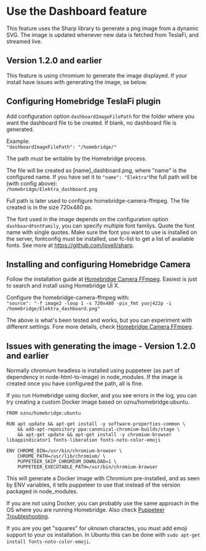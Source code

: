 # Use the Dashboard feature 

This feature uses the Sharp library to generate a png image from a dynamic SVG.
The image is updated whenever new data is fetched from TeslaFi, and streamed live.

## Version 1.2.0 and earlier
This feature is using chromium to generate the image displayed. If your install have issues with generating the image, se below.


## Configuring Homebridge TeslaFi plugin  

Add configuration option `dashboardImageFilePath` for the folder where you want the dashboard file to be created. If blank, no dashboard file is generated.

Example:  
`"dashboardImageFilePath": "/homebridge/"`

The path must be writable by the Homebridge process.

The file will be created as [name]_dashboard.png, where "name" is the configured name. If you have set it to `"name": "Elektra"`the full path will be (with config above):  
`/homebridge/Elektra_dashboard.png`

Full path is later used to configure homebridge-camera-ffmpeg.
The file created is in the size 720x480 px.  

The font used in the image depends on the configuration option `dashboardFontFamily`, you can specify multiple font familys. Quote the font name with single quotes. Make sure the font you want to use is installed on the server, fontconfig must be installed, use fc-list to get a list of available fonts. See more at https://github.com/lovell/sharp.
## Installing and configuring Homebridge Camera 

Follow the installation guide at [Homebridge Camera FFmpeg](https://github.com/Sunoo/homebridge-camera-ffmpeg). Easiest is just to search and install using Homebridge UI X.

Configure the homebridge-camera-ffmpeg with:  
`"source": "-f image2 -loop 1 -s 720x480 -pix_fmt yuvj422p -i /homebridge/Elektra_dashboard.png"`  

The above is what's been tested and works, but you can experiment with different settings.
Fore more details, check [Homebridge Camera FFmpeg](https://github.com/Sunoo/homebridge-camera-ffmpeg).

## Issues with generating the image  - Version 1.2.0 and earlier

Normally chromium headless is installed using puppeteer (as part of dependency in node-html-to-image) in node_modules. If the image is created once you have configured the path, all is fine.

If you run Homebridge using docker, and you see errors in the log, you can try creating a custom Docker image based on oznu/homebridge:ubuntu.

```
FROM oznu/homebridge:ubuntu

RUN apt update && apt-get install -y software-properties-common \
    && add-apt-repository ppa:canonical-chromium-builds/stage \
    && apt-get update && apt-get install -y chromium-browser libappindicator1 fonts-liberation fonts-noto-color-emoji

ENV CHROME_BIN=/usr/bin/chromium-browser \
    CHROME_PATH=/usr/lib/chromium/ \
    PUPPETEER_SKIP_CHROMIUM_DOWNLOAD=1 \
    PUPPETEER_EXECUTABLE_PATH=/usr/bin/chromium-browser

```
This will generate a Docker image with Chromium pre-installed, and as seen by ENV variables, it tells puppeteer to use that instead of the version packaged in node_modules.

If you are not using Docker, you can probably use the same approach in the OS where you are running Homebridge. Also check [Puppeteer Troubleshooting](https://github.com/puppeteer/puppeteer/blob/main/docs/troubleshooting.md).

If you are you get "squares" for uknown charactes, you must add emoji support to your os installation. In Ubuntu this can be done with `sudo apt-get install fonts-noto-color-emoji`.